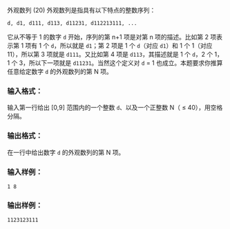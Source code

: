 外观数列 (20)
外观数列是指具有以下特点的整数序列：

    
    
    d, d1, d111, d113, d11231, d112213111, ...
    

它从不等于 1 的数字 `d` 开始，序列的第 n+1 项是对第 n 项的描述。比如第 2 项表示第 1 项有 1 个 `d`，所以就是 `d1`；第 2
项是 1 个 `d`（对应 `d1`）和 1 个 1（对应 11），所以第 3 项就是 `d111`。又比如第 4 项是 `d113`，其描述就是 1 个
`d`，2 个 1，1 个 3，所以下一项就是 `d11231`。当然这个定义对 `d` = 1 也成立。本题要求你推算任意给定数字 `d` 的外观数列的第
N 项。

### 输入格式：

输入第一行给出 [0,9] 范围内的一个整数 `d`、以及一个正整数 N（ $\le$ 40），用空格分隔。

### 输出格式：

在一行中给出数字 `d` 的外观数列的第 N 项。

### 输入样例：

    
    
    1 8
    

### 输出样例：

    
    
    1123123111
    

